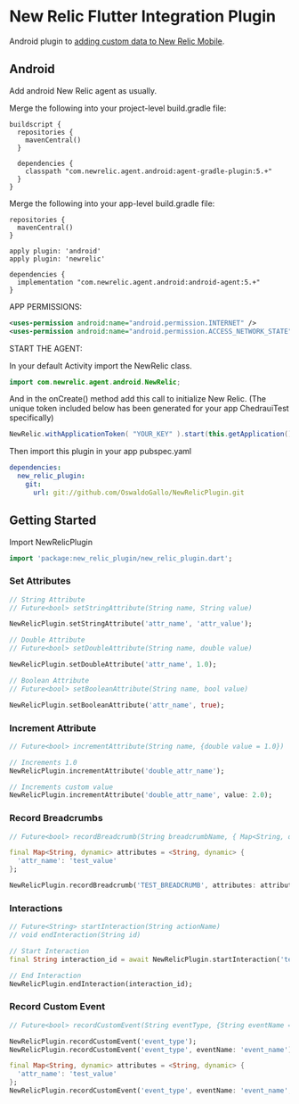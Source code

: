 # New Relic Flutter Integration Plugin

Android plugin to [adding custom data to New Relic Mobile](https://docs.newrelic.com/docs/mobile-monitoring/new-relic-mobile/maintenance/add-custom-data-new-relic-mobile).

## Android
Add android New Relic agent as usually. 

Merge the following into your project-level build.gradle file:
```
buildscript {
  repositories {
    mavenCentral()
  }

  dependencies {
    classpath "com.newrelic.agent.android:agent-gradle-plugin:5.+"
  }
}
```

Merge the following into your app-level build.gradle file:
```
repositories {
  mavenCentral()
}

apply plugin: 'android'
apply plugin: 'newrelic'

dependencies {
  implementation "com.newrelic.agent.android:android-agent:5.+"
}

```

APP PERMISSIONS:
```xml
<uses-permission android:name="android.permission.INTERNET" />
<uses-permission android:name="android.permission.ACCESS_NETWORK_STATE" />
```

START THE AGENT:

In your default Activity import the NewRelic class.
```java
import com.newrelic.agent.android.NewRelic;
```

And in the onCreate() method add this call to initialize New Relic. (The unique token included below has been generated for your app ChedrauiTest specifically)
```java
NewRelic.withApplicationToken( "YOUR_KEY" ).start(this.getApplication());
```

Then import this plugin in your app pubspec.yaml
```yaml
dependencies:
  new_relic_plugin:
    git:
      url: git://github.com/OswaldoGallo/NewRelicPlugin.git
```

## Getting Started

Import NewRelicPlugin

```dart
import 'package:new_relic_plugin/new_relic_plugin.dart';
```

### Set Attributes

```dart
// String Attribute
// Future<bool> setStringAttribute(String name, String value)

NewRelicPlugin.setStringAttribute('attr_name', 'attr_value');

// Double Attribute
// Future<bool> setDoubleAttribute(String name, double value)

NewRelicPlugin.setDoubleAttribute('attr_name', 1.0);

// Boolean Attribute
// Future<bool> setBooleanAttribute(String name, bool value)

NewRelicPlugin.setBooleanAttribute('attr_name', true);
```

### Increment Attribute

```dart
// Future<bool> incrementAttribute(String name, {double value = 1.0})

// Increments 1.0
NewRelicPlugin.incrementAttribute('double_attr_name');

// Increments custom value
NewRelicPlugin.incrementAttribute('double_attr_name', value: 2.0);
```

### Record Breadcrumbs

```dart
// Future<bool> recordBreadcrumb(String breadcrumbName, { Map<String, dynamic> attributes} )

final Map<String, dynamic> attributes = <String, dynamic> {
  'attr_name': 'test_value'
};

NewRelicPlugin.recordBreadcrumb('TEST_BREADCRUMB', attributes: attributes);
```

### Interactions

```dart
// Future<String> startInteraction(String actionName)
// void endInteraction(String id)

// Start Interaction
final String interaction_id = await NewRelicPlugin.startInteraction('test_interaction');

// End Interaction
NewRelicPlugin.endInteraction(interaction_id);
```

### Record Custom Event
```dart
// Future<bool> recordCustomEvent(String eventType, {String eventName = "", Map<String, dynamic> eventAttributes} )

NewRelicPlugin.recordCustomEvent('event_type');
NewRelicPlugin.recordCustomEvent('event_type', eventName: 'event_name');

final Map<String, dynamic> attributes = <String, dynamic> {
  'attr_name': 'test_value'
};
NewRelicPlugin.recordCustomEvent('event_type', eventName: 'event_name', eventAttributes: attributes);
```


